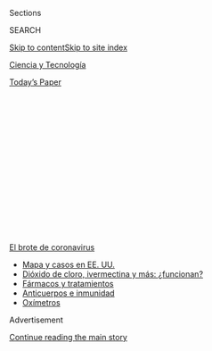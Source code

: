<div id="app">

<div>

<div>

<div>

<div class="NYTAppHideMasthead css-1q2w90k e1suatyy0">

<div class="section css-ui9rw0 e1suatyy2">

<div class="css-eph4ug er09x8g0">

<div class="css-6n7j50">

</div>

<span class="css-1dv1kvn">Sections</span>

<div class="css-10488qs">

<span class="css-1dv1kvn">SEARCH</span>

</div>

[Skip to content](#site-content)[Skip to site index](#site-index)

</div>

<div id="masthead-section-label" class="css-1wr3we4 eaxe0e00">

[Ciencia y
Tecnología](https://www.nytimes3xbfgragh.onion/es/section/ciencia-y-tecnologia)

</div>

<div class="css-10698na e1huz5gh0">

</div>

</div>

<div id="masthead-bar-one" class="section hasLinks css-15hmgas e1csuq9d3">

<div class="css-uqyvli e1csuq9d0">

</div>

<div class="css-1uqjmks e1csuq9d1">

</div>

<div class="css-9e9ivx">

[](https://myaccount.nytimes3xbfgragh.onion/auth/login?response_type=cookie&client_id=vi)

</div>

<div class="css-1bvtpon e1csuq9d2">

[Today’s
Paper](https://www.nytimes3xbfgragh.onion/section/todayspaper)

</div>

</div>

</div>

</div>

<div data-aria-hidden="false">

<div id="site-content" data-role="main">

<div>

<div class="css-1aor85t" style="opacity:0.000000001;z-index:-1;visibility:hidden">

<div class="css-1hqnpie">

<div class="css-epjblv">

<span class="css-17xtcya">[Ciencia y
Tecnología](/es/section/ciencia-y-tecnologia)</span><span class="css-x15j1o">|</span><span class="css-fwqvlz">Cómo
reabrir las escuelas: lo que la ciencia y la experiencia de varios
países nos
enseñan</span>

</div>

<div class="css-k008qs">

<div class="css-1iwv8en">

<span class="css-18z7m18"></span>

<div>

</div>

</div>

<span class="css-1n6z4y">https://nyti.ms/3f7Dm3j</span>

<div class="css-1705lsu">

<div class="css-4xjgmj">

<div class="css-4skfbu" data-role="toolbar" data-aria-label="Social Media Share buttons, Save button, and Comments Panel with current comment count" data-testid="share-tools">

  - 
  - 
  - 
  - 
    
    <div class="css-6n7j50">
    
    </div>

  - 
  - 

</div>

</div>

</div>

</div>

</div>

</div>

<div id="NYT_TOP_BANNER_REGION" class="css-13pd83m">

<div>

<div id="styln-prism-menu-1594831588949" class="section interactive-content interactive-size-medium css-1edisqu">

<div class="css-17ih8de interactive-body">

<div id="scroll-container" class="css-1gj85ro">

[<span class="styln-title-wrap"><span class="css-1pje3qr">El brote
de</span><span class="css-1pje3qr">
coronavirus</span></span>](https://www.nytimes3xbfgragh.onion/es/spotlight/coronavirus?action=click&pgtype=Article&state=default&region=TOP_BANNER&context=storylines_menu)

  - [Mapa y casos en EE.
    UU.](https://www.nytimes3xbfgragh.onion/es/interactive/2020/espanol/mundo/coronavirus-en-estados-unidos.html?action=click&pgtype=Article&state=default&region=TOP_BANNER&context=storylines_menu)
  - [Dióxido de cloro, ivermectina y más:
    ¿funcionan?](https://www.nytimes3xbfgragh.onion/es/2020/07/23/espanol/america-latina/bolivia-cloro-coronavirus-ivermectina.html?action=click&pgtype=Article&state=default&region=TOP_BANNER&context=storylines_menu)
  - [Fármacos y
    tratamientos](https://www.nytimes3xbfgragh.onion/es/interactive/2020/science/coronavirus-tratamientos-curas.html?action=click&pgtype=Article&state=default&region=TOP_BANNER&context=storylines_menu)
  - [Anticuerpos e
    inmunidad](https://www.nytimes3xbfgragh.onion/es/2020/07/28/espanol/ciencia-y-tecnologia/anticuerpos-coronavirus-inmunidad.html?action=click&pgtype=Article&state=default&region=TOP_BANNER&context=storylines_menu)
  - [Oxímetros](https://www.nytimes3xbfgragh.onion/es/2020/04/29/espanol/estilos-de-vida/oximetro-para-que-sirve.html?action=click&pgtype=Article&state=default&region=TOP_BANNER&context=storylines_menu)

</div>

</div>

</div>

</div>

</div>

<div id="top-wrapper" class="css-1sy8kpn">

<div id="top-slug" class="css-l9onyx">

Advertisement

</div>

[Continue reading the main
story](#after-top)

<div class="ad top-wrapper" style="text-align:center;height:100%;display:block;min-height:250px">

<div id="top" class="place-ad" data-position="top" data-size-key="top">

</div>

</div>

<div id="after-top">

</div>

</div>

<div>

<div id="sponsor-wrapper" class="css-1hyfx7x">

<div id="sponsor-slug" class="css-19vbshk">

Supported by

</div>

[Continue reading the main
story](#after-sponsor)

<div id="sponsor" class="ad sponsor-wrapper" style="text-align:center;height:100%;display:block">

</div>

<div id="after-sponsor">

</div>

</div>

<div class="css-186x18t">

</div>

<div class="css-1vkm6nb ehdk2mb0">

# Cómo reabrir las escuelas: lo que la ciencia y la experiencia de varios países nos enseñan

</div>

La presión para que los estudiantes estadounidenses vuelvan a las aulas
es intensa, pero evaluar el riesgo es complicado cuando las infecciones
aún están fuera de control en muchas comunidades.

<div class="css-79elbk" data-testid="photoviewer-wrapper">

<div class="css-z3e15g" data-testid="photoviewer-wrapper-hidden">

</div>

<div class="css-1a48zt4 ehw59r15" data-testid="photoviewer-children">

![<span class="css-16f3y1r e13ogyst0" data-aria-hidden="true">Un
trabajador rocía desinfectante en un aula en Ioannina,
Grecia.</span><span class="css-cnj6d5 e1z0qqy90" itemprop="copyrightHolder"><span class="css-1ly73wi e1tej78p0">Credit...</span><span><span>Dimitris
Rapakoussis/EPA, vía
Shutterstock</span></span></span>](https://static01.graylady3jvrrxbe.onion/images/2020/07/12/science/27reopenschools-ES-00/merlin_170865825_2993c63a-7bb5-4ae4-853c-2f355b29af24-articleLarge.jpg?quality=75&auto=webp&disable=upscale)

</div>

</div>

<div class="css-18e8msd">

<div class="css-vp77d3 epjyd6m0">

<div class="css-1baulvz">

Por [<span class="css-1baulvz" itemprop="name">Pam
Belluck</span>](https://www.nytimes3xbfgragh.onion/by/pam-belluck),
[<span class="css-1baulvz" itemprop="name">Apoorva
Mandavilli</span>](https://www.nytimes3xbfgragh.onion/by/apoorva-mandavilli)
y [<span class="css-1baulvz last-byline" itemprop="name">Benedict
Carey</span>](https://www.nytimes3xbfgragh.onion/by/benedict-carey)

</div>

</div>

  - 
    
    <div class="css-ld3wwf e16638kd2">
    
    27 de julio de
    2020
    
    </div>

  - 
    
    <div class="css-4xjgmj">
    
    <div class="css-d8bdto" data-role="toolbar" data-aria-label="Social Media Share buttons, Save button, and Comments Panel with current comment count" data-testid="share-tools">
    
      - 
      - 
      - 
      - 
        
        <div class="css-6n7j50">
        
        </div>
    
      - 
      - 
    
    </div>
    
    </div>

</div>

<div class="css-mdjrty">

[Read in
English](https://www.nytimes3xbfgragh.onion/2020/07/11/health/coronavirus-schools-reopen.html "Read in English")

</div>

</div>

<div class="section meteredContent css-1r7ky0e" name="articleBody" itemprop="articleBody">

<div class="css-1fanzo5 StoryBodyCompanionColumn">

<div class="css-53u6y8">

[Regístrate para recibir nuestro
boletín](https://www.nytimes3xbfgragh.onion/newsletters/el-times) con
lo mejor de The New York Times.

-----

En tanto los distritos escolares estadounidenses consideran si van a
reiniciar las clases presenciales y cómo hacerlo, su desafío se complica
por un par de incertidumbres fundamentales: ningún país ha tratado de
enviar a los niños a la escuela con el virus en niveles como los de
Estados Unidos y la investigación científica sobre la transmisión en las
aulas es limitada.

La Organización Mundial de la Salud ha concluido que [el virus se
transmite por el
aire](https://slack-redir.net/link?url=https%3A%2F%2Fwww.nytimes3xbfgragh.onion%2F2020%2F07%2F09%2Fhealth%2Fvirus-aerosols-who.html)
en espacios [interiores abarrotados y con poca
ventilación](https://www.nytimes3xbfgragh.onion/es/2020/07/08/espanol/ciencia-y-tecnologia/coronavirus-aire-aerosoles.html),
una descripción que concuerda con la realidad ed muchas escuelas
estadounidenses. Pero hay una enorme presión para traer de vuelta a los
estudiantes: de padres, pediatras y especialistas en desarrollo
infantil, y del presidente de Estados Unidos Donald Trump.

“Voy a decirlo: parece que estamos jugando a la ruleta rusa con nuestros
niños y nuestro personal”, dijo Robin Cogan, enfermera en la escuela
Yorkship en Camden, Nueva Jersey, que forma parte del comité estatal
para reabrir las escuelas.

</div>

</div>

<div class="css-1fanzo5 StoryBodyCompanionColumn">

<div class="css-53u6y8">

[Los datos de todo el
mundo](https://www.cdc.gov/coronavirus/2019-ncov/hcp/pediatric-hcp.html#burden-disease-risk-factors)
muestran claramente que los niños tienen muchas menos probabilidades de
enfermarse gravemente por el coronavirus que los adultos. Pero hay
grandes preguntas sin respuesta, que incluyen con qué frecuencia los
niños se infectan y qué papel juegan en la transmisión del virus.
Algunas investigaciones sugieren que los niños más pequeños tienen menos
probabilidades de infectar a otras personas que los adolescentes, lo que
haría que abrir las escuelas primarias sea menos riesgoso que hacerlo
con las escuelas secundarias, pero la evidencia no es concluyente.

</div>

</div>

<div>

</div>

<div class="css-1fanzo5 StoryBodyCompanionColumn">

<div class="css-53u6y8">

La experiencia en el extranjero ha demostrado que medidas como el
distanciamiento físico y el uso de cubrebocas en las escuelas pueden
marcar la diferencia. Otra variable importante es qué tan extendido está
el virus en la comunidad en general, porque eso afectará al número de
personas que podrían llevarlo a la escuela.

Para la mayoría de los distritos, la solución no será un claro todo o
nada. [Muchos sistemas
escolares](https://bioethics.jhu.edu/research-and-outreach/projects/eschool-initiative/school-policy-tracker/),
incluido el más grande del país, en la ciudad de Nueva York, idean
híbridos que implicarán pasar algunos días en las aulas y otros días en
línea.

“Hay que hacer mucho más que agitar las manos y decir hazlo así”, dijo
Joshua Sharfstein, profesor en la Escuela Bloomberg de Salud Pública de
Johns Hopkins. “Primero tienes que controlar la propagación de la
comunidad y luego debes abrir las escuelas cuidadosamente”.

## El acertijo de la transmisión

Aunque los niños tienen un riesgo mucho menor de enfermarse gravemente
por el coronavirus que los adultos, el riesgo existe. Un pequeño número
de niños murió y otros necesitaron cuidados intensivos porque [sufrieron
insuficiencia
respiratoria](https://www.nytimes3xbfgragh.onion/2020/04/06/health/coronavirus-children-us.html)
o un [síndrome
inflamatorio](https://www.nytimes3xbfgragh.onion/es/2020/05/18/espanol/sindrome-coronavirus-ninos.html)
que causó problemas cardíacos o circulatorios.

</div>

</div>

<div class="css-1fanzo5 StoryBodyCompanionColumn">

<div class="css-53u6y8">

La mayor preocupación con la reapertura de las escuelas es la
posibilidad de que los niños se infecten, muchos sin síntomas, y luego
transmitan el virus a otros, incluidos los miembros de la familia, sus
maestros y otros empleados de la escuela. La mayoría de la evidencia
hasta la fecha sugiere que, incluso si los niños menores de 12 años
están infectados en las mismas tasas que los adultos que los rodean, es
menos probable que lo propaguen. La Academia Estadounidense de Pediatría
ha citado algunos de estos datos para [recomendar que las escuelas
vuelvan a
abrir](https://services.aap.org/en/pages/2019-novel-coronavirus-covid-19-infections/clinical-guidance/covid-19-planning-considerations-return-to-in-person-education-in-schools/)
con las debidas precauciones de seguridad.

Pero la mayor parte de la evidencia se recopiló en países que ya estaban
confinados o que habían comenzado a implementar otras medidas
preventivas. Y pocos países han examinado sistemáticamente a los niños
para detectar el virus o los anticuerpos que indicarían si habían estado
expuestos al virus.

Los especialistas en enfermedades infecciosas han modelado desde febrero
el impacto de las escuelas en la propagación comunitaria.

</div>

</div>

<div class="css-79elbk" data-testid="photoviewer-wrapper">

<div class="css-z3e15g" data-testid="photoviewer-wrapper-hidden">

</div>

<div class="css-1a48zt4 ehw59r15" data-testid="photoviewer-children">

![<span class="css-16f3y1r e13ogyst0" data-aria-hidden="true">Soledad
Lupian, a la izquierda, y Edwin Gituma, estudiantes de enfermería,
mostraron a los alumnos de primer grado de la escuela Ethel Phillips en
Sacramento cómo lavarse las manos para reducir la propagación del
coronavirus en marzo, antes del cierre de las
escuelas.</span><span class="css-cnj6d5 e1z0qqy90" itemprop="copyrightHolder"><span class="css-1ly73wi e1tej78p0">Credit...</span><span>Max
Whittaker para The New York
Times</span></span>](https://static01.graylady3jvrrxbe.onion/images/2020/07/10/science/27reopenschools-ES-01/merlin_170483466_ca28d6d9-7b78-4509-9b49-9fcddef888b3-articleLarge.jpg?quality=75&auto=webp&disable=upscale)

</div>

</div>

<div class="css-1fanzo5 StoryBodyCompanionColumn">

<div class="css-53u6y8">

En marzo, la mayoría de los expertos en modelos acordaron que cerrar las
escuelas [retrasaría la progresión de las
infecciones](https://www.nytimes3xbfgragh.onion/2020/05/05/health/coronavirus-children-transmission-school.html).
Pero medidas más amplias, como el distanciamiento social, demostraron
tener un efecto de contención mucho mayor, lo que eclipsó los resultados
del cierre de escuelas, [según análisis
recientes](https://www.medrxiv.org/content/10.1101/2020.04.16.20068403v1).

El riesgo de reapertura “dependerá de qué tan bien las escuelas
contengan la transmisión, con cubrebocas, por ejemplo, o al limitar el
aforo”, dijo Lauren Ancel Meyers, profesora de biología y estadística en
la Universidad de Texas, en Austin, quien ha estado asesorando a la
ciudad y los distritos escolares. “La tasa de transmisión comunitaria en
agosto también será un factor”.

En Austin, Texas, por ejemplo, que al igual que las ciudades de Florida
y Arizona ha visto una aceleración reciente en nuevos casos, la tasa de
infección estimada a principios de julio era de aproximadamente siete
por cada 1000 residentes. Eso significa que una escuela con 500
estudiantes tendría unos cuatro con coronavirus. “La escuela podría
contenerlos, dependiendo de las medidas que tome”, dijo Meyers.

</div>

</div>

<div class="css-1fanzo5 StoryBodyCompanionColumn">

<div class="css-53u6y8">

De lo contrario, las escuelas podrían ayudar a incubar brotes, dado que
son instalaciones cerradas donde es probable que los estudiantes,
especialmente los más jóvenes, tengan grandes dificultades para el
distanciamiento social, por no hablar del uso de cubrebocas. Incluso si
resulta que los niños no transmiten el virus de manera eficiente, todo
lo que se necesitaría es uno o dos para sembrar nuevas cadenas.

## La evidencia del exterior

Hasta ahora, los países que reabrieron las escuelas después de reducir
los niveles de infección —e imponer requisitos como distanciamiento
físico y limitar el tamaño de los grupos— [no han visto un
aumento](https://globalhealth.washington.edu/sites/default/files/COVID-19%20Schools%20Summary%20%282%29.pdf?mkt_tok=eyJpIjoiTkRreE5XWXlORFF3TXpNeCIsInQiOiJIbVNQTTVySEo0Vzk1cHVBZVVqWnFGVmR1UEJxRGdpd01mTXg4OGw3Mk5nTnpmaUoyMGt2UXIwWVZBOE5GVjIybHA5aStrbzJ3MUxsanoxamZibmlocmpSbXZyVFVoV0VHYU1aTGx0RnpsMXlmOEtXSVJqaDJsZ0RJU1BQcVZjZSJ9)
en los casos de coronavirus.

Noruega y Dinamarca son buenos ejemplos. Ambos países abrieron sus
escuelas en abril, aproximadamente un mes después de cerrar, pero
inicialmente solo para los niños más pequeños, y dejaron cerradas las
escuelas secundarias hasta más tarde. Fortalecieron los procedimientos
de desinfección y establecieron clases de tamaño reducido, grupos
pequeños de niños en el recreo y mayor espacio entre los escritorios.
Ninguno de esos países ha visto un aumento significativo en los casos.

Todavía no se han realizado estudios científicos rigurosos sobre el
potencial de propagación de las escuelas, pero un puñado de informes de
casos, la mayoría de ellos aún sin revisión por pares, refuerzan la idea
de que un alto riesgo no es
inevitable.

</div>

</div>

<div class="css-79elbk" data-testid="photoviewer-wrapper">

<div class="css-z3e15g" data-testid="photoviewer-wrapper-hidden">

</div>

<div class="css-1a48zt4 ehw59r15" data-testid="photoviewer-children">

<div class="css-1xdhyk6 erfvjey0">

<span class="css-1ly73wi e1tej78p0">Image</span>

<div class="css-zjzyr8">

<div data-testid="lazyimage-container" style="height:257.77777777777777px">

</div>

</div>

</div>

<span class="css-16f3y1r e13ogyst0" data-aria-hidden="true">Los
estudiantes de una escuela primaria en Bangkok regresaron el 1 de julio,
un comienzo retrasado de su año
académico.</span><span class="css-cnj6d5 e1z0qqy90" itemprop="copyrightHolder"><span class="css-1ly73wi e1tej78p0">Credit...</span><span>Adam
Dean para The New York Times</span></span>

</div>

</div>

<div class="css-1fanzo5 StoryBodyCompanionColumn">

<div class="css-53u6y8">

[Un estudio en Irlanda ofrece una instantánea del
panorama](https://www.eurosurveillance.org/content/10.2807/1560-7917.ES.2020.25.21.2000903#html_fulltext)
con seis personas infectadas (dos estudiantes de secundaria, un
estudiante de primaria y tres adultos) que acudieron un tiempo a las
escuelas antes de su cierre en marzo. Los investigadores analizaron a
1155 contactos de esos seis pacientes para ver si alguno confirmaba una
infección por coronavirus. Los contactos incluyeron a quienes habían
participado en actividades escolares que podrían ser un terreno fértil
para la transmisión, como lecciones de música con instrumentos de viento
de madera, ensayos del coro y deportes. Ninguno de los estudiantes
parecía haber infectado a otras personas, informaron los autores, y
agregaron que la única transmisión documentada del virus fue a dos
adultos que no pertenecían a la escuela y estaban en contacto con uno de
los adultos infectados.

Pero ha habido brotes en las escuelas en países con niveles más altos de
infección comunitaria y países que aparentemente flexibilizaron las
pautas de seguridad demasiado pronto. En Israel, el virus infectó a más
de 200 estudiantes y personal escolar después de que a inicios de mayo
reabrieron las escuelas y, pocas semanas después, se eliminaron los
límites en el tamaño de las clases, según un [informe de investigadores
de la Universidad de
Washington](https://globalhealth.washington.edu/sites/default/files/COVID-19%20Schools%20Summary%20%282%29.pdf?mkt_tok=eyJpIjoiTkRreE5XWXlORFF3TXpNeCIsInQiOiJIbVNQTTVySEo0Vzk1cHVBZVVqWnFGVmR1UEJxRGdpd01mTXg4OGw3Mk5nTnpmaUoyMGt2UXIwWVZBOE5GVjIybHA5aStrbzJ3MUxsanoxamZibmlocmpSbXZyVFVoV0VHYU1aTGx0RnpsMXlmOEtXSVJqaDJsZ0RJU1BQcVZjZSJ9).

</div>

</div>

<div class="css-1fanzo5 StoryBodyCompanionColumn">

<div class="css-53u6y8">

Los estudios de caso en algunos países sugieren que hay diferencias en
la transmisión del virus en niños más pequeños en comparación con los
niños mayores.

En una comunidad en el norte de Francia, Crépy-en-Valois, dos maestros
de secundaria se enfermaron con la COVID-19 a inicios de febrero, antes
del cierre de las escuelas. Científicos del Instituto Pasteur evaluaron
luego a los estudiantes y el personal de la escuela en busca de
anticuerpos contra el coronavirus. Encontraron anticuerpos en el 38 por
ciento de los estudiantes, 43 por ciento de los profesores y 59 por
ciento del resto del personal escolar, dijo Arnaud Fontanet,
epidemiólogo que dirigió [el
estudio](https://www.medrxiv.org/content/10.1101/2020.04.18.20071134v1)
y es miembro de un comité que asesora al gobierno francés.

“Claramente sabes que el virus circulaba en la escuela secundaria”, dijo
Fontanet.

Más tarde, el equipo evaluó a estudiantes y personal de seis [escuelas
primarias](https://www.medrxiv.org/content/10.1101/2020.06.25.20140178v2)
en la comunidad. El cierre de las escuelas a mediados de febrero brindó
la oportunidad de ver si los niños más pequeños se habían infectado
cuando las escuelas estaban abiertas, el momento en el que el virus
alcanzó a los estudiantes de secundaria.

Los investigadores encontraron anticuerpos en solo el nueve por ciento
de los estudiantes de primaria, el siete por ciento de los profesores y
el cuatro por ciento del resto del personal. Identificaron a tres
estudiantes en tres escuelas primarias diferentes que habían asistido a
clases con síntomas agudos de coronavirus antes de que cerraran las
escuelas. Ninguno parecía haber infectado a otros niños, maestros o
personal, dijo Fontanet. Dos de esos estudiantes sintomáticos tenían
hermanos en la escuela secundaria y el tercero tenía una hermana que
trabajaba en la escuela secundaria, dijo.

La investigación también indicó que cuando un estudiante de primaria dio
positivo por anticuerpos contra el coronavirus, había una probabilidad
muy alta de que los padres del estudiante también hubieran sido
infectados, dijo Fontanet. La probabilidad no era tan alta para los
padres de estudiantes de secundaria. “Al mirar el calendario, creemos
que comenzó en la escuela secundaria, se trasladó a las familias y luego
a los estudiantes más jóvenes”, dijo.

Fontanet dijo que los hallazgos sugieren que los niños mayores pueden
transmitir el virus más fácilmente que los niños más pequeños.

Ese patrón también puede reflejarse en la experiencia de Israel, donde
uno de los brotes escolares más grandes, que involucró a unos 175
estudiantes y personal, ocurrió en Gymnasia Rehavia, una escuela
primaria y secundaria en Jerusalén.

</div>

</div>

<div class="css-1fanzo5 StoryBodyCompanionColumn">

<div class="css-53u6y8">

Existen diferentes teorías sobre por qué los niños mayores tendrían más
probabilidades de transmitir el virus que los niños más pequeños.
Algunos científicos dicen que los niños más pequeños tienen menos
probabilidades de tener síntomas de la COVID-19 como tos y es menos
probable que tengan voces fuertes; ambas cosas pueden transmitir el
virus por gotículas. Otros investigadores examinan si las proteínas que
permiten al virus entrar y replicarse en las células pulmonares son
menos abundantes en los niños, lo que limitaría la gravedad de su
infección y, potencialmente, su capacidad de transmitir el virus.

## Qué pueden hacer las escuelas

Las pruebas para detectar infecciones son esenciales, dijeron expertos
en salud pública. En Estados Unidos los Centros para el Control y la
Prevención de Enfermedades (CDC, por su sigla en inglés) recomiendan
evaluar a los estudiantes o maestros solo en función de los síntomas o
antecedentes de exposición. Pero eso no detectará a todos los
infectados.

“Sabemos que la propagación asintomática o presintomática es real, y
sabemos que es menos probable —en comparación con los adultos— que los
niños muestren síntomas si están infectados”, dijo Megan Ranney,
emergencióloga y experta en salud adolescente en la Universidad de
Brown. Las escuelas deberían evaluar al azar a estudiantes y maestros,
dijo, pero eso puede ser imposible dada la falta de fondos y pruebas
limitadas, incluso en hospitales.

Los países que han reabierto las escuelas han implementado una serie de
pautas de
seguridad.

</div>

</div>

<div class="css-79elbk" data-testid="photoviewer-wrapper">

<div class="css-z3e15g" data-testid="photoviewer-wrapper-hidden">

</div>

<div class="css-1a48zt4 ehw59r15" data-testid="photoviewer-children">

<div class="css-1xdhyk6 erfvjey0">

<span class="css-1ly73wi e1tej78p0">Image</span>

<div class="css-zjzyr8">

<div data-testid="lazyimage-container" style="height:257.77777777777777px">

</div>

</div>

</div>

<span class="css-16f3y1r e13ogyst0" data-aria-hidden="true"> Los
estudiantes regresaron a la escuela en Thun, Suiza, el 11 de mayo,
después de que un confinamiento por coronavirus los mantuvo en
casa.</span><span class="css-cnj6d5 e1z0qqy90" itemprop="copyrightHolder"><span class="css-1ly73wi e1tej78p0">Credit...</span><span>Peter
Schneider/EPA, vía Shutterstock</span></span>

</div>

</div>

<div class="css-1fanzo5 StoryBodyCompanionColumn">

<div class="css-53u6y8">

Algunos países inicialmente solo permitieron volver a las aulas a una
parte de sus estudiantes: a los niños más pequeños en Dinamarca,
Noruega, Bélgica, Suiza y Grecia; a los chicos mayores en Alemania,
según el [informe de los investigadores de la Universidad de
Washington](https://globalhealth.washington.edu/sites/default/files/COVID-19%20Schools%20Summary%20%282%29.pdf?mkt_tok=eyJpIjoiTkRreE5XWXlORFF3TXpNeCIsInQiOiJIbVNQTTVySEo0Vzk1cHVBZVVqWnFGVmR1UEJxRGdpd01mTXg4OGw3Mk5nTnpmaUoyMGt2UXIwWVZBOE5GVjIybHA5aStrbzJ3MUxsanoxamZibmlocmpSbXZyVFVoV0VHYU1aTGx0RnpsMXlmOEtXSVJqaDJsZ0RJU1BQcVZjZSJ9).
Bélgica llevó a los estudiantes por turnos, en días alternos.

Varios países limitaron el aforo de las clases, lo que a menudo permite
un máximo de 10 a 15 estudiantes en un aula. Muchos colocaron
escritorios a varios metros de distancia. Varios países agrupan a los
niños en grupos o cápsulas con interacción social restringida en gran
medida a esos mismos grupos, especialmente durante el recreo y la hora
de almuerzo.

Las políticas de uso de cubrebocas varía. En Asia, donde la práctica de
usar cubrebocas durante la temporada de gripe es común, muchos países
requieren cubrebocas en las escuelas. En otros lugares, algunos pedían
cubrebocas solo para algunos estudiantes o personal, como los profesores
en Bélgica y los estudiantes de secundaria en Francia, según el reporte
de la Universidad de Washington.

</div>

</div>

<div class="css-1fanzo5 StoryBodyCompanionColumn">

<div class="css-53u6y8">

En Alemania, los estudiantes que den negativo para el virus no tienen
que usar cubrebocas, de acuerdo con el informe, que dice que desde la
apertura de las escuelas, Alemania ha visto una mayor transmisión del
virus entre los estudiantes, pero no entre el personal de la escuela.

Los CDC han esbozado los pasos que las escuelas pueden tomar para
minimizar el riesgo para los estudiantes, entr los que se encuentran
mantener una distancia de dos metros, lavarse las manos y usar
cubrebocas.

“Las pautas ya son excepcionalmente débiles”, dijo Carl Bergstrom,
experto en enfermedades infecciosas en la Universidad de Washington en
Seattle. Él y otros dijeron que temían que las recomendaciones se
diluyeran aún más en respuesta a la presión política.

Los CDC han trabajado en nuevas recomendaciones para reabrir las
escuelas durante varias semanas, en consulta con organizaciones como la
Asociación Nacional de Enfermeras Escolares, según una portavoz de los
CDC. Los cinco documentos que se planifican incluyen orientación sobre
la detección de síntomas y los cubrebocas, y una lista para los padres o
tutores que intentan decidir si enviarán o no a sus niños a la escuela.
Pero no incluyen ninguna información sobre cómo mejorar la ventilación o
reducir la propagación del virus en el aire.

Las escuelas deberán asegurarse de que el aire fresco circule, ya sea
filtrando el aire, bombeando desde el exterior o simplemente abriendo
las ventanas, dijo Saskia Popescu, epidemióloga de la Universidad de
Arizona. Los enfermeros escolares, como Cogan, también necesitarán
equipo de protección, como guantes, trajes y mascarillas N95.

Hay diferencias en cómo otros países responden cuando se identifican
casos de coronavirus en las escuelas, con algunos, como Israel, que
cierran escuelas enteras por un simple caso y otros que adoptan el
enfoque más específico de enviar a los estudiantes y maestros de una
clase afectada a hacer cuarentena en su casa durante dos semanas.

Kathryn Edwards, especialista en enfermedades infecciosas y profesora de
pediatría en la Escuela de Medicina de la Universidad de Vanderbilt,
asesora a las escuelas de Nashville sobre enfoques para reabrir. Dijo
que el distrito aún evalúa qué tan separados deberían estar los
escritorios. “Algunas personas dicen que solo necesitas medio metro y
otras dicen que necesitas dos metros, y otros se preguntan si con el
problema del aerosol, ¿necesitamos más distancia?”.

</div>

</div>

<div class="css-1fanzo5 StoryBodyCompanionColumn">

<div class="css-53u6y8">

Edwards dijo que estaba decepcionada con la decisión de Nashville,
anunciada el jueves 23, de impartir clases [en línea durante el primer
mes de
clases](https://www.tennessean.com/story/news/education/2020/07/09/metro-schools-academic-year-start-online-nashville-students/5383315002/),
al menos hasta el primer lunes de septiembre.

Mantener las escuelas cerradas por un período prolongado tiene
implicaciones preocupantes para el desarrollo social y académico, dicen
los expertos en desarrollo infantil. También se hizo evidente esta
primavera que negarles a los niños un día escolar real profundizó las
desigualdades raciales y económicas.

“Los chicos realmente se ven afectados si no van a la escuela”, dijo
Edwards. “Creo que tenemos que pensar en los niños y llevarlos de
regreso a la escuela de forma segura”.

Pam Belluck es una reportera de ciencia y salud cuyos galardones
incluyen compartir un Premio Pulitzer 2015 y ganar el premio Nellie Bly
a la mejor historia de primera plana. Es autora de *Island Practice*, un
libro sobre un doctor peculiar.
[@PamBelluck](https://twitter.com/PamBelluck)

Apoorva Mandavilli es reportera del Times y se enfoca en ciencia y salud
global. En 2019 ganó el Premio Victor Cohn a la excelencia en reportaje
sobre ciencias médicas. [@apoorva\_nyc](https://twitter.com/apoorva_nyc)

Benedict Carey ha sido reportero científico en el Times desde 2004.
También ha escrito tres libros: *Aprender a aprender* sobre la ciencia
cognitiva del aprendizaje y en inglés de *Poison Most Vial* e *Island of
the Unknowns*, sobre misterios científicos para estudiantes de
secundaria.

</div>

</div>

<div>

</div>

<div class="css-1fanzo5 StoryBodyCompanionColumn">

<div class="css-53u6y8">

-----

</div>

</div>

</div>

<div>

</div>

<div>

</div>

<div>

</div>

<div>

<div id="bottom-wrapper" class="css-1ede5it">

<div id="bottom-slug" class="css-l9onyx">

Advertisement

</div>

[Continue reading the main
story](#after-bottom)

<div id="bottom" class="ad bottom-wrapper" style="text-align:center;height:100%;display:block;min-height:90px">

</div>

<div id="after-bottom">

</div>

</div>

</div>

</div>

</div>

## Site Index

<div>

</div>

## Site Information Navigation

  - [© <span>2020</span> <span>The New York Times
    Company</span>](https://help.nytimes3xbfgragh.onion/hc/en-us/articles/115014792127-Copyright-notice)

<!-- end list -->

  - [NYTCo](https://www.nytco.com/)
  - [Contact
    Us](https://help.nytimes3xbfgragh.onion/hc/en-us/articles/115015385887-Contact-Us)
  - [Work with us](https://www.nytco.com/careers/)
  - [Advertise](https://nytmediakit.com/)
  - [T Brand Studio](http://www.tbrandstudio.com/)
  - [Your Ad
    Choices](https://www.nytimes3xbfgragh.onion/privacy/cookie-policy#how-do-i-manage-trackers)
  - [Privacy](https://www.nytimes3xbfgragh.onion/privacy)
  - [Terms of
    Service](https://help.nytimes3xbfgragh.onion/hc/en-us/articles/115014893428-Terms-of-service)
  - [Terms of
    Sale](https://help.nytimes3xbfgragh.onion/hc/en-us/articles/115014893968-Terms-of-sale)
  - [Site
    Map](https://spiderbites.nytimes3xbfgragh.onion)
  - [Help](https://help.nytimes3xbfgragh.onion/hc/en-us)
  - [Subscriptions](https://www.nytimes3xbfgragh.onion/subscription?campaignId=37WXW)

</div>

</div>

</div>

</div>
